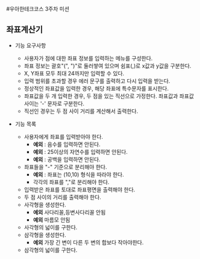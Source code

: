 #우아한테크코스 3주차 미션 

## 좌표계산기

* 기능 요구사항 
    * 사용자가 점에 대한 좌표 정보를 입력하는 메뉴를 구성한다.
    * 좌표 정보는 괄호"(", ")"로 둘러쌓여 있으며 쉼표(,)로 x값과 y값을 구분한다.
    * X, Y좌표 모두 최대 24까지만 입력할 수 있다.
    * 입력 범위를 초과할 경우 에러 문구를 출력하고 다시 입력을 받는다.
    * 정상적인 좌표값을 입력한 경우, 해당 좌표에 특수문자를 표시한다.
    * 좌표값을 두 개 입력한 경우, 두 점을 있는 직선으로 가정한다. 좌표값과 좌표값 사이는 '-' 문자로 구분한다.
    * 직선인 경우는 두 점 사이 거리를 계산해서 출력한다.
    
* 기능 목록
    * 사용자에게 좌표를 입력받아야 한다.
        * **예외** : 음수를 입력하면 안된다.
        * **예외** : 25이상의 자연수를 입력하면 안된다.
        * **예외** : 공백을 입력하면 안된다.
    * 좌표들을 "-" 기준으로 분리해야 한다.
        * **예외** : 좌표는 (10,10) 형식을 따라야 한다.
        * 각각의 좌표를 ","로 분리해야 한다.
    * 입력받은 좌표를 토대로 좌표평면을 출력해야 한다.
    * 두 점 사이의 거리를 출력해야 한다.
    * 사각형을 생성한다.     
        * **예외** 사다리꼴,등변사다리꼴 안됨
        * **예외** 마름모 안됨   
    * 사각형의 넓이를 구한다.
    * 삼각형을 생성한다.
        * **예외** 가장 긴 변이 다른 두 변의 합보다 작아야한다.
    * 삼각형의 넓이를 구한다.
    